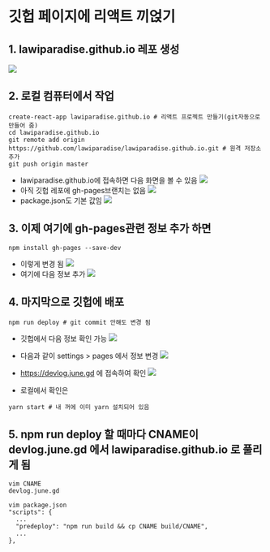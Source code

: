 # 깃헙 페이지에 리액트 끼얹기

## 1. lawiparadise.github.io 레포 생성
![](gh-pages-make-images/ca16bd0a.png)
## 2. 로컬 컴퓨터에서 작업
```shell
create-react-app lawiparadise.github.io # 리액트 프로젝트 만들기(git자동으로 만들어 줌)
cd lawiparadise.github.io
git remote add origin https://github.com/lawiparadise/lawiparadise.github.io.git # 원격 저장소 추가
git push origin master
```
- lawiparadise.github.io에 접속하면 다음 화면을 볼 수 있음
![](gh-pages-make-images/62de3956.png)
- 아직 깃헙 레포에 gh-pages브랜치는 없음
![](gh-pages-make-images/4b3dcc16.png)
- package.json도 기본 값임
![](gh-pages-make-images/c3d6e268.png)
## 3. 이제 여기에 gh-pages관련 정보 추가 하면
```shell
npm install gh-pages --save-dev
```
- 이렇게 변경 됨
![](gh-pages-make-images/6b5a19d4.png)
- 여기에 다음 정보 추가
![](gh-pages-make-images/e4ff1aca.png)

## 4. 마지막으로 깃헙에 배포
```shell
npm run deploy # git commit 안해도 변경 됨
```
- 깃헙에서 다음 정보 확인 가능
![](gh-pages-make-images/0b47b20e.png)
- 다음과 같이 settings > pages 에서 정보 변경
![](gh-pages-make-images/465710f8.png)
- https://devlog.june.gd 에 접속하여 확인
![](gh-pages-make-images/aac90f76.png)
  
- 로컬에서 확인은
```shell
yarn start # 내 꺼에 이미 yarn 설치되어 있음
```

## 5. npm run deploy 할 때마다 CNAME이 devlog.june.gd 에서 lawiparadise.github.io 로 풀리게 됨
```shell
vim CNAME
devlog.june.gd
```
```shell
vim package.json
"scripts": {
  ...
  "predeploy": "npm run build && cp CNAME build/CNAME",
  ...
},
```
